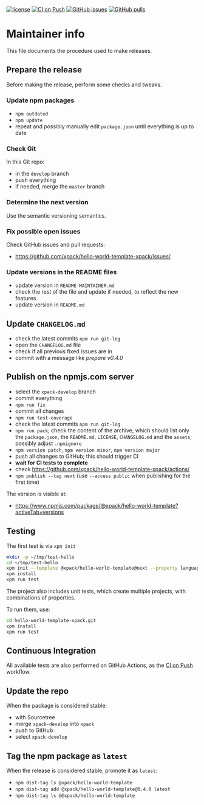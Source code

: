 [![license](https://img.shields.io/github/license/xpack/hello-world-template-xpack)](https://github.com/xpack/hello-world-template-xpack/blob/xpack/LICENSE)
[![CI on Push](https://github.com/xpack/hello-world-template-xpack/actions/workflows/CI.yml/badge.svg)](https://github.com/xpack/hello-world-template-xpack/actions/workflows/CI.yml)
[![GitHub issues](https://img.shields.io/github/issues/xpack/hello-world-template-xpack.svg)](https://github.com/xpack/hello-world-template-xpack/issues/)
[![GitHub pulls](https://img.shields.io/github/issues-pr/xpack/hello-world-template-xpack.svg)](https://github.com/xpack/hello-world-template-xpack/pulls/)

# Maintainer info

This file documents the procedure used to make releases.

## Prepare the release

Before making the release, perform some checks and tweaks.

### Update npm packages

- `npm outdated`
- `npm update`
- repeat and possibly manually edit `package.json` until everything is
  up to date

### Check Git

In this Git repo:

- in the `develop` branch
- push everything
- if needed, merge the `master` branch

### Determine the next version

Use the semantic versioning semantics.

### Fix possible open issues

Check GitHub issues and pull requests:

- <https://github.com/xpack/hello-world-template-xpack/issues/>

### Update versions in the README files

- update version in `README-MAINTAINER.md`
- check the rest of the file and update if needed, to reflect the new features
- update version in `README.md`

## Update `CHANGELOG.md`

- check the latest commits `npm run git-log`
- open the `CHANGELOG.md` file
- check if all previous fixed issues are in
- commit with a message like _prepare v0.4.0_

## Publish on the npmjs.com server

- select the `xpack-develop` branch
- commit everything
- `npm run fix`
- commit all changes
- `npm run test-coverage`
- check the latest commits `npm run git-log`
- `npm run pack`; check the content of the archive, which should list
  only the `package.json`, the `README.md`, `LICENSE`, `CHANGELOG.md`
  and the `assets`; possibly adjust `.npmignore`
- `npm version patch`, `npm version minor`, `npm version major`
- push all changes to GitHub; this should trigger CI
- **wait for CI tests to complete**
- check <https://github.com/xpack/hello-world-template-xpack/actions/>
- `npm publish --tag next` (use `--access public` when publishing for
  the first time)

The version is visible at:

- <https://www.npmjs.com/package/@xpack/hello-world-template?activeTab=versions>

## Testing

The first test is via `xpm init`

```sh
mkdir -p ~/tmp/test-hello
cd ~/tmp/test-hello
xpm init --template @xpack/hello-world-template@next --property language=cpp
xpm install
xpm run test
```

The project also includes unit tests, which create multiple projects,
with combinations of properties.

To run them, use:

```sh
cd hello-world-template-xpack.git
xpm install
xpm run test
```

## Continuous Integration

All available tests are also performed on GitHub Actions, as the
[CI on Push](https://github.com/xpack/hello-world-template-xpack/actions?query=workflow%3A%22CI+on+Push%22)
workflow.

## Update the repo

When the package is considered stable:

- with Sourcetree
- merge `xpack-develop` into `xpack`
- push to GitHub
- select `xpack-develop`

## Tag the npm package as `latest`

When the release is considered stable, promote it as `latest`:

- `npm dist-tag ls @xpack/hello-world-template`
- `npm dist-tag add @xpack/hello-world-template@0.4.0 latest`
- `npm dist-tag ls @@xpack/hello-world-template`
